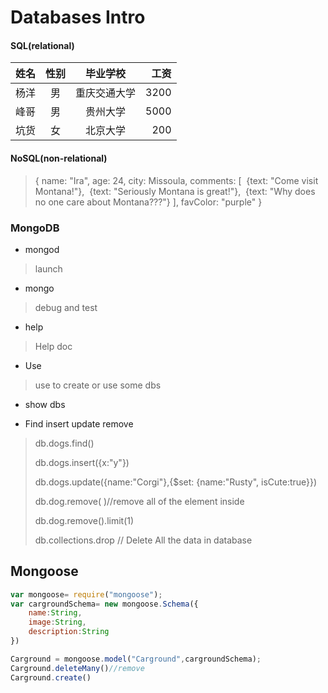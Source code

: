# Databases Intro

#### SQL(relational)



| 姓名 | 性别 |   毕业学校   | 工资 |
| :--- | :--: | :----------: | ---: |
| 杨洋 |  男  | 重庆交通大学 | 3200 |
| 峰哥 |  男  |   贵州大学   | 5000 |
| 坑货 |  女  |   北京大学   |  200 |


#### NoSQL(non-relational)

> {
>   name: "Ira",
>   age: 24,
>   city: Missoula,
>   comments: [
> ​    {text: "Come visit Montana!"},
> ​    {text: "Seriously Montana is great!"},
> ​    {text: "Why does no one care about Montana???"}
>   ],
>   favColor: "purple"
> }

### MongoDB

* mongod

> launch

* mongo

> debug and test

- help

> Help doc

- Use

> use to create or use some dbs

- show dbs

- Find insert update remove

> db.dogs.find()
>
> db.dogs.insert({x:"y"})
>
> db.dogs.update({name:"Corgi"},{$set: {name:"Rusty", isCute:true}})
>
> db.dog.remove( )//remove all of the element inside
>
> db.dog.remove().limit(1)
>
> db.collections.drop // Delete All the data in database

## Mongoose

~~~javascript
var mongoose= require("mongoose");
var cargroundSchema= new mongoose.Schema({
    name:String,
    image:String,
    description:String
})

Carground = mongoose.model("Carground",cargroundSchema);
Carground.deleteMany()//remove
Carground.create()


~~~

